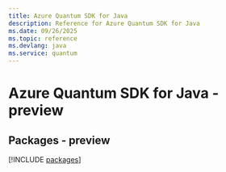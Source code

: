 ```yaml
---
title: Azure Quantum SDK for Java
description: Reference for Azure Quantum SDK for Java
ms.date: 09/26/2025
ms.topic: reference
ms.devlang: java
ms.service: quantum
---
```

# Azure Quantum SDK for Java - preview
## Packages - preview
[!INCLUDE [packages](quantum-index.md)]